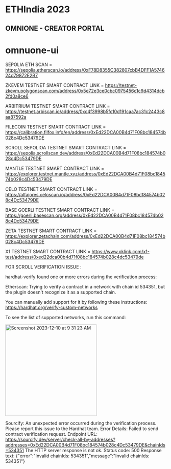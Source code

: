 # ETHIndia 2023

## OMNIONE - CREATOR PORTAL
# omnuone-ui


SEPOLIA ETH SCAN = https://sepolia.etherscan.io/address/0xF78D8355C382807cbB4DFF1A574624d79872E2B7
  
ZKEVEM TESTNET SMART CONTRACT LINK = https://testnet-zkevm.polygonscan.com/address/0x5e72e3ce0cbc0975456c1c9d4314dcb2fd0a8ce6  


ARBITRIUM TESTNET SMART CONTRACT LINK = https://testnet.arbiscan.io/address/0xc4f3998b5fc10d191caa7ac31c2443c8aa87592a

FILECOIN TESTNET SMART CONTRACT LINK = https://calibration.filfox.info/en/address/0xEd22DCA00B4d71F08bc184574b028c4Dc53479DE  
  

SCROLL SEPOLIOA TESTNET SMART CONTRACT LINK = https://sepolia.scrollscan.dev/address/0xEd22DCA00B4d71F08bc184574b028c4Dc53479DE  
  
MANTLE TESTNET SMART CONTRACT LINK = https://explorer.testnet.mantle.xyz/address/0xEd22DCA00B4d71F08bc184574b028c4Dc53479DE
  
CELO TESTNET SMART CONTRACT LINK = https://alfajores.celoscan.io/address/0xEd22DCA00B4d71F08bc184574b028c4Dc53479DE
  
BASE GOERLI TESTNET SMART CONTRACT LINK = https://goerli.basescan.org/address/0xEd22DCA00B4d71F08bc184574b028c4Dc53479DE
  
ZETA TESTNET SMART CONTRACT LINK = https://explorer.zetachain.com/address/0xEd22DCA00B4d71F08bc184574b028c4Dc53479DE
  
X1 TESTNET SMART CONTRACT LINK = https://www.oklink.com/x1-test/address/0xed22dca00b4d71f08bc184574b028c4dc53479de

FOR SCROLL VERIFICATION ISSUE :

hardhat-verify found one or more errors during the verification process:

Etherscan:
Trying to verify a contract in a network with chain id 534351, but the plugin doesn't recognize it as a supported chain.

You can manually add support for it by following these instructions: https://hardhat.org/verify-custom-networks

To see the list of supported networks, run this command:

  <img width="286" alt="Screenshot 2023-12-10 at 9 31 23 AM" src="https://github.com/Mohsinsiddi/omnione-ui/assets/47236913/b8cb58b3-57f5-47e1-a110-e28b3035d7a1">

Sourcify:
An unexpected error occurred during the verification process.
Please report this issue to the Hardhat team.
Error Details: Failed to send contract verification request.
Endpoint URL: https://sourcify.dev/server/check-all-by-addresses?addresses=0xEd22DCA00B4d71F08bc184574b028c4Dc53479DE&chainIds=534351
The HTTP server response is not ok. Status code: 500 Response text: {"error":"Invalid chainIds: 534351","message":"Invalid chainIds: 534351"}


